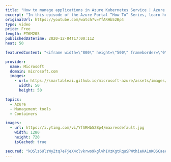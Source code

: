 ```yaml
---
title: "How to manage applications in Azure Kubernetes Service | Azure Portal Series"
excerpt: "In this episode of the Azure Portal “How To” Series, learn how to use the new Kubernetes resources view experience for #Azure Kubernetes Service to quickly deploy and debug your Kubernetes applications.   Try out these features in the Azure portal: https://portal.azure.com  Keep connected on Twitter:"
originalUrl: https://youtube.com/watch?v=YfARHb52Bp4
type: video
price: Free
length: PT6M20S
publishedDateTime: 2020-12-04T17:00:11Z
heat: 50

featuredContent: "<iframe width=\"800\" height=\"500\" frameborder=\"0\" src=\"https://www.youtube.com/embed/YfARHb52Bp4\" allow=\"accelerometer; autoplay; encrypted-media; gyroscope; picture-in-picture\" allowfullscreen></iframe>"

provider:
  name: Microsoft
  domain: microsoft.com
  images:
    - url: https://smartableai.github.io/microsoft-azure/assets/images/organizations/microsoft.com-50x50.jpg
      width: 50
      height: 50

topics:
  - Azure
  - Management tools
  - Containers

images:
  - url: https://i.ytimg.com/vi/YfARHb52Bp4/maxresdefault.jpg
    width: 1280
    height: 720
    isCached: true

secured: "kOSlz6UlzWyZtq7eFjeX4clvkrwo9kglvhIVzKgtRquSPWthieKA1nKOSCaeek0RvxJPcc50H9hLXQ2UC5x2B29eCd4vEjCFF3MJZ1ac62pWMpDV/qdK3dhdAAIdVT17xvxld4SL7j1n0BMonbnXzzROqnPGKWoUydnKDgZ5SpxZT4OQPdiMhOUHVHAeRt937SIZR9CNSCHFm8/OI8zFnQkT0Cwz4cFrQdH2oPFGyG9fL8aHzf6F0GllK1OI23huBTavY4cOAMn+CUSdYOA2r2ERVtRKyGHu7noJasi3qQQWfHK2aaN79jaEfcVdWuC1AxgIIHx6OEjv2zMofLEE6uRfWnc7oTwwG3mfokiCCazWa2R++gYwESCkDaI2gMQJmDI34mp/hFP5zpuVWZ8IVmh62JKqpS60EnyG2soSP3U=;4nuPTnxL9RRe4HXdG8W9WA=="
---
```


